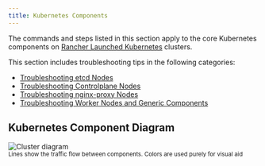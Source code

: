 ```yaml
---
title: Kubernetes Components
---
```


The commands and steps listed in this section apply to the core Kubernetes components on [Rancher Launched Kubernetes](launch-kubernetes-with-rancher.md) clusters.

This section includes troubleshooting tips in the following categories:

- [Troubleshooting etcd Nodes](../troubleshooting/kubernetes-components/troubleshooting-etcd-nodes.md)
- [Troubleshooting Controlplane Nodes](../troubleshooting/kubernetes-components/troubleshooting-controlplane-nodes.md)
- [Troubleshooting nginx-proxy Nodes](../troubleshooting/kubernetes-components/troubleshooting-nginx-proxy.md)
- [Troubleshooting Worker Nodes and Generic Components](../troubleshooting/kubernetes-components/troubleshooting-worker-nodes-and-generic-components.md)

## Kubernetes Component Diagram

![Cluster diagram](/img/clusterdiagram.svg)<br/>
<sup>Lines show the traffic flow between components. Colors are used purely for visual aid</sup>